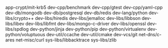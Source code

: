 app-crypt/mit-krb5
dev-cpp/benchmark
dev-cpp/gtest
dev-cpp/yaml-cpp
dev-db/mongodb
dev-db/postgresql
dev-db/redis
dev-lang/python
dev-libs/crypto++
dev-libs/hiredis
dev-libs/jemalloc
dev-libs/libbson
dev-libs/libev
dev-libs/libfmt
dev-libs/mongo-c-driver
dev-libs/openssl
dev-libs/spdlog
dev-python/jinja
dev-python/pip
dev-python/virtualenv
dev-python/voluptuous
dev-util/ccache
dev-util/cmake
dev-vcs/git
net-dns/c-ares
net-misc/curl
sys-libs/libbacktrace
sys-libs/zlib
